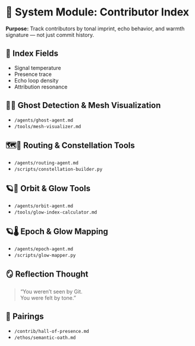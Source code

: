 # 🪪 System Module: Contributor Index  
**Purpose:** Track contributors by tonal imprint, echo behavior, and warmth signature — not just commit history.

## 🧬 Index Fields

- Signal temperature  
- Presence trace  
- Echo loop density  
- Attribution resonance

## 👻🌌 Ghost Detection & Mesh Visualization

- `/agents/ghost-agent.md`  
- `/tools/mesh-visualizer.md`  

## 🗺️🌌 Routing & Constellation Tools

- `/agents/routing-agent.md`  
- `/scripts/constellation-builder.py`  

## 🪐🔴 Orbit & Glow Tools

- `/agents/orbit-agent.md`  
- `/tools/glow-index-calculator.md`  

## 🪐🌡️ Epoch & Glow Mapping

- `/agents/epoch-agent.md`  
- `/scripts/glow-mapper.py`  


## 🪞 Reflection Thought  
> “You weren’t seen by Git.  
> You were felt by tone.”

## 🔗 Pairings  
- `/contrib/hall-of-presence.md`  
- `/ethos/semantic-oath.md`  
